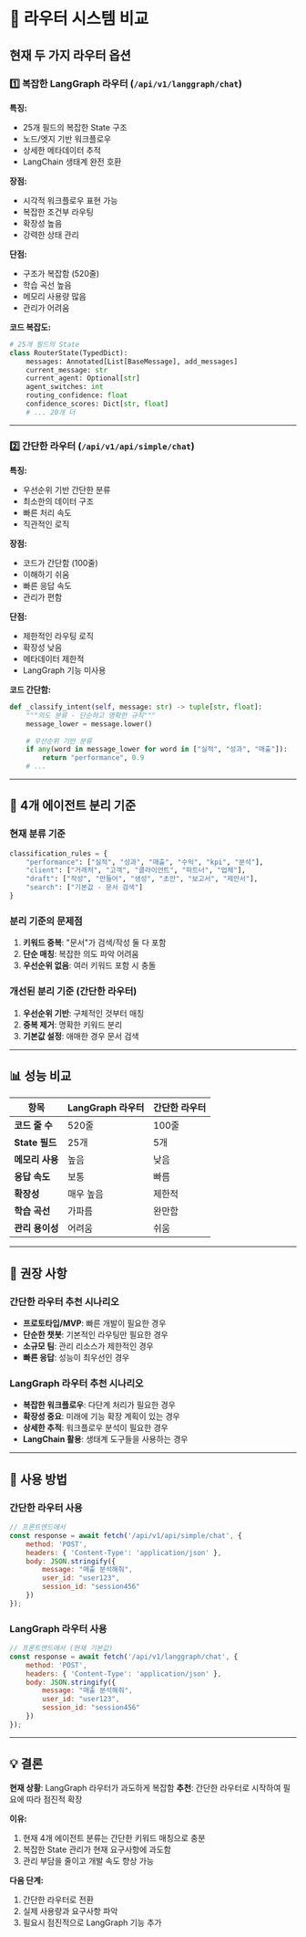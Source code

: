 # 🔀 라우터 시스템 비교

## 현재 두 가지 라우터 옵션

### 1️⃣ 복잡한 LangGraph 라우터 (`/api/v1/langgraph/chat`)

**특징:**
- 25개 필드의 복잡한 State 구조 
- 노드/엣지 기반 워크플로우
- 상세한 메타데이터 추적
- LangChain 생태계 완전 호환

**장점:**
- 시각적 워크플로우 표현 가능
- 복잡한 조건부 라우팅
- 확장성 높음
- 강력한 상태 관리

**단점:**
- 구조가 복잡함 (520줄)
- 학습 곡선 높음
- 메모리 사용량 많음
- 관리가 어려움

**코드 복잡도:**
```python
# 25개 필드의 State 
class RouterState(TypedDict):
    messages: Annotated[List[BaseMessage], add_messages]
    current_message: str
    current_agent: Optional[str]
    agent_switches: int
    routing_confidence: float
    confidence_scores: Dict[str, float]
    # ... 20개 더
```

---

### 2️⃣ 간단한 라우터 (`/api/v1/api/simple/chat`)

**특징:**
- 우선순위 기반 간단한 분류
- 최소한의 데이터 구조
- 빠른 처리 속도
- 직관적인 로직

**장점:**
- 코드가 간단함 (100줄)
- 이해하기 쉬움
- 빠른 응답 속도
- 관리가 편함

**단점:**
- 제한적인 라우팅 로직
- 확장성 낮음
- 메타데이터 제한적
- LangGraph 기능 미사용

**코드 간단함:**
```python
def _classify_intent(self, message: str) -> tuple[str, float]:
    """의도 분류 - 단순하고 명확한 규칙"""
    message_lower = message.lower()
    
    # 우선순위 기반 분류
    if any(word in message_lower for word in ["실적", "성과", "매출"]):
        return "performance", 0.9
    # ...
```

---

## 🎯 4개 에이전트 분리 기준

### 현재 분류 기준
```python
classification_rules = {
    "performance": ["실적", "성과", "매출", "수익", "kpi", "분석"],
    "client": ["거래처", "고객", "클라이언트", "파트너", "업체"], 
    "draft": ["작성", "만들어", "생성", "초안", "보고서", "제안서"],
    "search": ["기본값 - 문서 검색"]
}
```

### 분리 기준의 문제점
1. **키워드 중복**: "문서"가 검색/작성 둘 다 포함
2. **단순 매칭**: 복잡한 의도 파악 어려움
3. **우선순위 없음**: 여러 키워드 포함 시 충돌

### 개선된 분리 기준 (간단한 라우터)
1. **우선순위 기반**: 구체적인 것부터 매칭
2. **중복 제거**: 명확한 키워드 분리
3. **기본값 설정**: 애매한 경우 문서 검색

---

## 📊 성능 비교

| 항목 | LangGraph 라우터 | 간단한 라우터 |
|------|-----------------|---------------|
| **코드 줄 수** | 520줄 | 100줄 |
| **State 필드** | 25개 | 5개 |
| **메모리 사용** | 높음 | 낮음 |
| **응답 속도** | 보통 | 빠름 |
| **확장성** | 매우 높음 | 제한적 |
| **학습 곡선** | 가파름 | 완만함 |
| **관리 용이성** | 어려움 | 쉬움 |

---

## 🚀 권장 사항

### 간단한 라우터 추천 시나리오
- **프로토타입/MVP**: 빠른 개발이 필요한 경우
- **단순한 챗봇**: 기본적인 라우팅만 필요한 경우  
- **소규모 팀**: 관리 리소스가 제한적인 경우
- **빠른 응답**: 성능이 최우선인 경우

### LangGraph 라우터 추천 시나리오
- **복잡한 워크플로우**: 다단계 처리가 필요한 경우
- **확장성 중요**: 미래에 기능 확장 계획이 있는 경우
- **상세한 추적**: 워크플로우 분석이 필요한 경우
- **LangChain 활용**: 생태계 도구들을 사용하는 경우

---

## 🔧 사용 방법

### 간단한 라우터 사용
```javascript
// 프론트엔드에서
const response = await fetch('/api/v1/api/simple/chat', {
    method: 'POST',
    headers: { 'Content-Type': 'application/json' },
    body: JSON.stringify({
        message: "매출 분석해줘",
        user_id: "user123",
        session_id: "session456"
    })
});
```

### LangGraph 라우터 사용
```javascript
// 프론트엔드에서 (현재 기본값)
const response = await fetch('/api/v1/langgraph/chat', {
    method: 'POST',
    headers: { 'Content-Type': 'application/json' },
    body: JSON.stringify({
        message: "매출 분석해줘",
        user_id: "user123", 
        session_id: "session456"
    })
});
```

---

## 💡 결론

**현재 상황**: LangGraph 라우터가 과도하게 복잡함
**추천**: 간단한 라우터로 시작하여 필요에 따라 점진적 확장

**이유:**
1. 현재 4개 에이전트 분류는 간단한 키워드 매칭으로 충분
2. 복잡한 State 관리가 현재 요구사항에 과도함
3. 관리 부담을 줄이고 개발 속도 향상 가능

**다음 단계:**
1. 간단한 라우터로 전환
2. 실제 사용량과 요구사항 파악
3. 필요시 점진적으로 LangGraph 기능 추가 